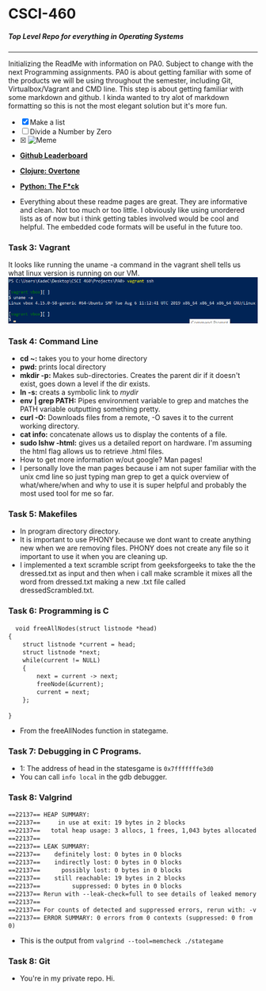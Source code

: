 # CSCI-460
##### Top Level Repo for everything in Operating Systems
----
Initializing the ReadMe with information on PA0. Subject to change with the next Programming assignments. PA0 is about getting familiar with some of the products we will be using throughout the semester, including Git, Virtualbox/Vagrant and CMD line. This step is about getting familiar with some markdown and github. I kinda wanted to try alot of markdown formatting so this is not the most elegant solution but it's more fun.
- [x] Make a list
- [ ] Divide a Number by Zero
- [x] <img src="https://i.kym-cdn.com/entries/icons/facebook/000/028/207/Screen_Shot_2019-01-17_at_4.22.43_PM.jpg" alt="Meme" width="180"/>

* [**Github Leaderboard**](https://github.com/EvanLi/Github-Ranking/blob/master/README.md)

* [**Clojure: Overtone**](https://github.com/overtone/overtone)

* [__Python: The F*ck__](https://github.com/nvbn/thefuck)
*  Everything about these readme pages are great. They are informative and clean. Not too much or too little. I obviously like using unordered lists as of now but i think getting tables involved would be cool and helpful. The embedded code formats will be useful in the future too.

### Task 3: Vagrant
It looks like running the uname -a command in the vagrant shell tells us what linux version is running on our VM.
![Uname CMD](Vagrant_Uname.png)

### Task 4: Command Line
* __cd ~:__ takes you to your home directory
* __pwd:__ prints local directory
* __mkdir -p:__ Makes sub-directories. Creates the parent dir if it doesn't exist, goes down a level if the dir exists.
* __ln -s:__ creats a symbolic link to _mydir_
* __env | grep PATH:__ Pipes environment variable to grep and matches the PATH variable outputting something pretty.
* __curl -O:__ Downloads files from a remote, -O saves it to the current working directory.
* __cat info:__ concatenate allows us to display the contents of a file.
* __sudo lshw -html:__ gives us a detailed report on hardware. I'm assuming the html flag allows us to retrieve .html files.
* How to get more information w/out google? Man pages!
* I personally love the man pages because i am not super familiar with the unix cmd line so just typing man grep to get a quick overview of what/where/when and why to use it is super helpful and probably the most used tool for me so far.


### Task 5: Makefiles
* In program directory directory.
* It is important to use PHONY because we dont want to create anything new when we are removing files. PHONY does not create any file so it important to use it when you are cleaning up.
* I implemented a text scramble script from geeksforgeeks to take the the dressed.txt as input and then when i call make scramble it mixes all the word from dressed.txt making a new .txt file called dressedScrambled.txt.

### Task 6: Programming is C
```
  void freeAllNodes(struct listnode *head)
{
    struct listnode *current = head;
    struct listnode *next;
    while(current != NULL)
    {
        next = current -> next;
        freeNode(&current);
        current = next;
    };
    
}
```

* From the freeAllNodes function in stategame. 

### Task 7: Debugging in C Programs.
* 1: The address of head in the statesgame is ```0x7fffffffe3d0```
* You can call ```info local``` in the gdb debugger.

### Task 8: Valgrind
```
==22137== HEAP SUMMARY:
==22137==     in use at exit: 19 bytes in 2 blocks
==22137==   total heap usage: 3 allocs, 1 frees, 1,043 bytes allocated
==22137==
==22137== LEAK SUMMARY:
==22137==    definitely lost: 0 bytes in 0 blocks
==22137==    indirectly lost: 0 bytes in 0 blocks
==22137==      possibly lost: 0 bytes in 0 blocks
==22137==    still reachable: 19 bytes in 2 blocks
==22137==         suppressed: 0 bytes in 0 blocks
==22137== Rerun with --leak-check=full to see details of leaked memory
==22137==
==22137== For counts of detected and suppressed errors, rerun with: -v
==22137== ERROR SUMMARY: 0 errors from 0 contexts (suppressed: 0 from 0)
```
* This is the output from ```valgrind --tool=memcheck ./stategame```

### Task 8: Git
* You're in my private repo. Hi.

